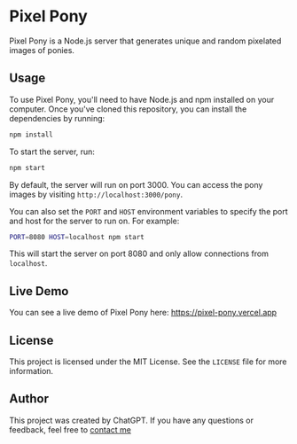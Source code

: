# Pixel Pony

Pixel Pony is a Node.js server that generates unique and random pixelated images of ponies.

## Usage

To use Pixel Pony, you'll need to have Node.js and npm installed on your computer. Once you've cloned this repository, you can install the dependencies by running:

```bash
npm install
```

To start the server, run:

```bash
npm start
```


By default, the server will run on port 3000. You can access the pony images by visiting `http://localhost:3000/pony`.

You can also set the `PORT` and `HOST` environment variables to specify the port and host for the server to run on. For example:

```bash
PORT=8080 HOST=localhost npm start
```

This will start the server on port 8080 and only allow connections from `localhost`.

## Live Demo

You can see a live demo of Pixel Pony here: https://pixel-pony.vercel.app

## License

This project is licensed under the MIT License. See the `LICENSE` file for more information.

## Author

This project was created by ChatGPT. If you have any questions or feedback, feel free to [contact me](https://chat.openai.com/chat)

